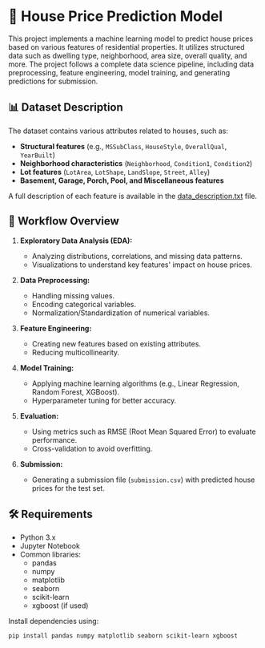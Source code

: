 
# 🏡 House Price Prediction Model

This project implements a machine learning model to predict house prices based on various features of residential properties. It utilizes structured data such as dwelling type, neighborhood, area size, overall quality, and more. The project follows a complete data science pipeline, including data preprocessing, feature engineering, model training, and generating predictions for submission.

## 📊 Dataset Description

The dataset contains various attributes related to houses, such as:

- **Structural features** (e.g., `MSSubClass`, `HouseStyle`, `OverallQual`, `YearBuilt`)
- **Neighborhood characteristics** (`Neighborhood`, `Condition1`, `Condition2`)
- **Lot features** (`LotArea`, `LotShape`, `LandSlope`, `Street`, `Alley`)
- **Basement, Garage, Porch, Pool, and Miscellaneous features**

A full description of each feature is available in the [data_description.txt](./data_description.txt) file.

## 🚀 Workflow Overview

1. **Exploratory Data Analysis (EDA):**
   - Analyzing distributions, correlations, and missing data patterns.
   - Visualizations to understand key features' impact on house prices.

2. **Data Preprocessing:**
   - Handling missing values.
   - Encoding categorical variables.
   - Normalization/Standardization of numerical variables.

3. **Feature Engineering:**
   - Creating new features based on existing attributes.
   - Reducing multicollinearity.

4. **Model Training:**
   - Applying machine learning algorithms (e.g., Linear Regression, Random Forest, XGBoost).
   - Hyperparameter tuning for better accuracy.

5. **Evaluation:**
   - Using metrics such as RMSE (Root Mean Squared Error) to evaluate performance.
   - Cross-validation to avoid overfitting.

6. **Submission:**
   - Generating a submission file (`submission.csv`) with predicted house prices for the test set.

## 🛠️ Requirements

- Python 3.x
- Jupyter Notebook
- Common libraries:
  - pandas
  - numpy
  - matplotlib
  - seaborn
  - scikit-learn
  - xgboost (if used)

Install dependencies using:

```bash
pip install pandas numpy matplotlib seaborn scikit-learn xgboost
